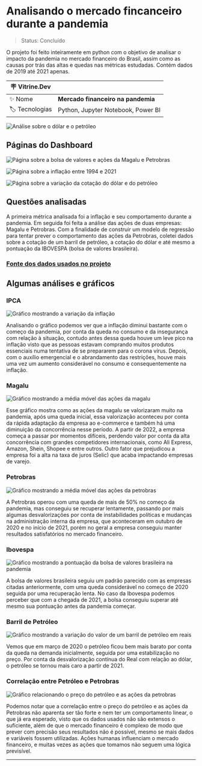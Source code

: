 # Analisando o mercado fincanceiro durante a pandemia

> Status: Concluído

O projeto foi feito inteiramente em python com o objetivo de analisar o impacto da pandemia no mercado financeiro do Brasil, assim como as causas por trás das altas e quedas nas métricas estudadas. Contém dados de 2019 até 2021 apenas.

| :placard: Vitrine.Dev |                                     |
| --------------------  | ----------------------------------- |
| :sparkles: Nome       | **Mercado financeiro na pandemia**  |
| :label: Tecnologias   | Python, Jupyter Notebook, Power BI  |

![Análise sobre o dólar e o petróleo](https://github.com/BrenoMorim/mercado-financeiro-na-pandemia/blob/main/imagem-do-projeto.png?raw=true#vitrinedev)

## Páginas do Dashboard

![Página sobre a bolsa de valores e ações da Magalu e Petrobras](./paginas-dashboard/Bolsa.png)

![Página sobre a inflação entre 1994 e 2021](./paginas-dashboard/IPCA.png)

![Página sobre a variação da cotação do dólar e do petróleo](./paginas-dashboard/Dolar_Petroleo.png)

## Questões analisadas

A primeira métrica analisada foi a inflação e seu comportamento durante a pandemia. Em seguida foi feita a análise das ações de duas empresas: Magalu e Petrobras. Com a finalidade de construir um modelo de regressão para tentar prever o comportamento das ações da Petrobras, coletei dados sobre a cotação de um barril de petróleo, a cotação do dólar e até mesmo a pontuação da IBOVESPA (bolsa de valores brasileira).

### [Fonte dos dados usados no projeto](http://www.infomoney.com.br)

## Algumas análises e gráficos

### IPCA

![Gráfico mostrando a variação da inflação](./graficos/ipca.png)

Analisando o gráfico podemos ver que a inflação diminui bastante com o começo da pandemia, por conta da queda no consumo e da insegurança com relação à situação, contudo antes dessa queda houve um leve pico na inflação visto que as pessoas estavam comprando muitos produtos essenciais numa tentativa de se prepararem para o corona vírus. Depois, com o auxílio emergencial e o abrandamento das restrições, houve mais uma vez um aumento considerável no consumo e consequentemente na inflação.

### Magalu

![Gráfico mostrando a média móvel das ações da magalu](./graficos/mglu.png)

Esse gráfico mostra como as ações da magalu se valorizaram muito na pandemia, após uma queda inicial, essa valorização aconteceu por conta da rápida adaptação da empresa ao e-commerce e também há uma diminuição da concorrência nesse período. A partir de 2022, a empresa começa a passar por momentos difíceis, perdendo valor por conta da alta concorrência com grandes competidores internacionais, como Ali Express, Amazon, Shein, Shopee e entre outros. Outro fator que prejudicou a empresa foi a alta na taxa de juros (Selic) que acaba impactando empresas de varejo.

### Petrobras

![Gráfico mostrando a média móvel das ações da petrobras](./graficos/petr.png)

A Petrobras operou com uma queda de mais de 50% no começo da pandemia, mas conseguiu se recuperar lentamente, passando por mais algumas desvalorizações por conta de instabilidades políticas e mudanças na administração interna da empresa, que aconteceram em outubro de 2020 e no início de 2021, porém no geral a empresa conseguiu manter resultados satisfatórios no mercado financeiro.

### Ibovespa

![Gráfico mostrando a pontuação da bolsa de valores brasileira na pandemia](./graficos/ibovespa.png)

A bolsa de valores brasileira seguiu um padrão parecido com as empresas citadas anteriormente, com uma queda considerável no começo de 2020 seguida por uma recuperação lenta. No caso da Ibovespa podemos perceber que com a chegada de 2021, a bolsa conseguiu superar até mesmo sua pontuação antes da pandemia começar.

### Barril de Petróleo

![Gráfico mostrando a variação do valor de um barril de petróleo em reais](./graficos/barril-petroleo.png)

Vemos que em março de 2020 o petróleo ficou bem mais barato por conta da queda na demanda inicialmente, seguida por uma estabilização no preço. Por conta da desvalorização contínua do Real com relação ao dólar, o petróleo se tornou mais caro a partir de 2021.

### Correlação entre Petróleo e Petrobras

![Gráfico relacionando o preço do petróleo e as ações da petrobras](./graficos/correlacao.png)

Podemos notar que a correlação entre o preço do petróleo e as ações da Petrobras não aparenta ser tão forte e nem ter um comportamento linear, o que já era esperado, visto que os dados usados não são extensos o suficiente, além de que o mercado financeiro é complexo de modo que prever com precisão seus resultados não é possível, mesmo se mais dados e variáveis fossem utilizadas. Ações humanas influenciam o mercado financeiro, e muitas vezes as ações que tomamos não seguem uma lógica previsível.

---
